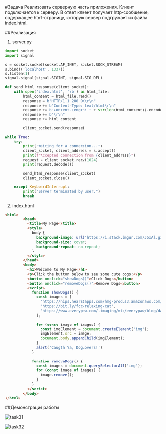 #Задача
Реализовать серверную часть приложения. Клиент подключается к серверу. В ответ
клиент получает http-сообщение, содержащее html-страницу, которую сервер
подгружает из файла index.html.

##Реализация
1. server.py

```python
import socket
import signal

s = socket.socket(socket.AF_INET, socket.SOCK_STREAM)
s.bind(('localhost', 1337))
s.listen(1)
signal.signal(signal.SIGINT, signal.SIG_DFL)

def send_html_response(client_socket):
    with open('index.html', 'rb') as html_file:
        html_content = html_file.read()
        response = b"HTTP/1.1 200 OK\r\n"
        response += b"Content-Type: text/html\r\n"
        response += b"Content-Length: " + str(len(html_content)).encode() + b"\r\n"
        response += b"\r\n"
        response += html_content

        client_socket.send(response)

while True:
    try:
        print("Waiting for a connection...")
        client_socket, client_address = s.accept()
        print(f"Accepted connection from {client_address}")
        request = client_socket.recv(1024)
        print(request.decode())

        send_html_response(client_socket)
        client_socket.close()

    except KeyboardInterrupt:
        print("Server terminated by user.")
        break
```

2. index.html

```html
<html>
        <head>
          <title>My Page</title>
          <style>
            body {
              background-image: url('https://i.stack.imgur.com/J5xAl.gif');
              background-size: cover;
              background-repeat: no-repeat;
            }
          </style>
        </head>
        <body>
          <h1>Welcome to My Page</h1>
          <p>Click the button below to see some cute dogs:</p>
          <button onclick="showDogs()">Click Dogs</button>
          <button onclick="removeDogs()">Remove Dogs</button>
          <script>
            function showDogs() {
              const images = [
                'https://hips.hearstapps.com/hmg-prod.s3.amazonaws.com/images/cute-cat-photos-1593441022.jpg?crop=0.670xw:1.00xh;0.167xw,0&resize=640:*',
                'https://bit.ly/fcc-relaxing-cat',
                'https://www.everypaw.com/.imaging/mte/everypaw/blog/dam/all-things-pet/buying-a-kitten-heres-what-you-should-look-out-for/buying-a-kitten.jpg/jcr:content/buying-a-kitten.jpg'
              ];
      
              for (const image of images) {
                const imgElement = document.createElement('img');
                imgElement.src = image;
                document.body.appendChild(imgElement);
              }
              alert('Caugth Ya, DogLovers!')
            }
      
            function removeDogs() {
              const images = document.querySelectorAll('img');
              for (const image of images) {
                image.remove();
              }
            }
          </script>
        </body>
</html>
```

##Демонстрация работы

![task31](https://github.com/pol3et/ITMO_ICT_WebDevelopment_2023-2024/assets/80038191/f1ff155b-b3f5-4195-879a-8d2a2d84852d)

![task32](https://github.com/pol3et/ITMO_ICT_WebDevelopment_2023-2024/assets/80038191/f02cd7fc-7108-477a-80b3-713bc4582e61)


